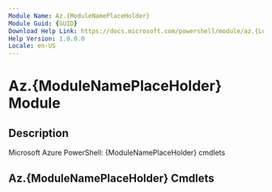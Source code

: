 ```yaml
---
Module Name: Az.{ModuleNamePlaceHolder}
Module Guid: {GUID}
Download Help Link: https://docs.microsoft.com/powershell/module/az.{LowCaseModuleNamePlaceHolder}
Help Version: 1.0.0.0
Locale: en-US
---
```


# Az.{ModuleNamePlaceHolder} Module
## Description
Microsoft Azure PowerShell: {ModuleNamePlaceHolder} cmdlets

## Az.{ModuleNamePlaceHolder} Cmdlets